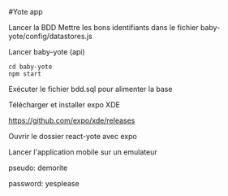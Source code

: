 #Yote app


Lancer la BDD
Mettre les bons identifiants dans le fichier baby-yote/config/datastores.js

Lancer baby-yote (api)
```
cd baby-yote
npm start
```

Exécuter le fichier bdd.sql pour alimenter la base

Télécharger et installer expo XDE

https://github.com/expo/xde/releases

Ouvrir le dossier react-yote avec expo

Lancer l'application mobile sur un emulateur

pseudo: demorite 

password: yesplease 